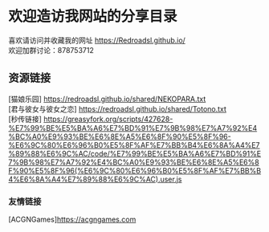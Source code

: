# 欢迎造访我网站的分享目录  
喜欢请访问并收藏我的网址 
<https://Redroadsl.github.io/>  
欢迎加群讨论：878753712  

## 资源链接  
[猫娘乐园]  <https://redroadsl.github.io/shared/NEKOPARA.txt>  
[君与彼女与彼女之恋]  <https://redroadsl.github.io/shared/Totono.txt>  
[秒传链接]  <https://greasyfork.org/scripts/427628-%E7%99%BE%E5%BA%A6%E7%BD%91%E7%9B%98%E7%A7%92%E4%BC%A0%E9%93%BE%E6%8E%A5%E6%8F%90%E5%8F%96-%E6%9C%80%E6%96%B0%E5%8F%AF%E7%BB%B4%E6%8A%A4%E7%89%88%E6%9C%AC/code/%E7%99%BE%E5%BA%A6%E7%BD%91%E7%9B%98%E7%A7%92%E4%BC%A0%E9%93%BE%E6%8E%A5%E6%8F%90%E5%8F%96(%E6%9C%80%E6%96%B0%E5%8F%AF%E7%BB%B4%E6%8A%A4%E7%89%88%E6%9C%AC).user.js>  

### 友情链接
[ACGNGames]<https://acgngames.com>
